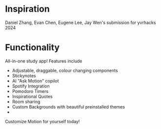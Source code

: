 # Inspiration
Daniel Zhang, Evan Chen, Eugene Lee, Jay Wen's submission for yvrhacks 2024

# Functionality
All-in-one study app! Features include
- Adjustable, draggable, colour changing components
- Stickynotes
- AI "Ask Motion" copilot
- Spotify Integration
- Pomodoro Timers
- Inspirational Quotes
- Room sharing
- Custom Backgrounds with beautiful preinstalled themes
- 
Customize Motion for yourself today!

